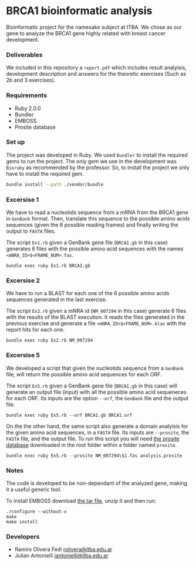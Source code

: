# BRCA1 bioinformatic analysis

Bioinformatic project for the namesake subject at ITBA. We chose as our gene to analyze the BRCA1 gene highly related with breast cancer development.

### Deliverables

We included in this repository a `report.pdf` which includes result analyisis, development description and answers for the theoretic exercises (Such as 2b and 3 exercises). 

### Requirements

* Ruby 2.0.0
* Bundler
* EMBOSS
* Prosite database

### Set up
The project was developed in Ruby. We used `Bundler` to install the required gems to run the project. The only gem we use in the development was `Bioruby` as recommended by the professor. So, to install the project we only have to install the required gem.

```sh
bundle install --path ./vendor/bundle
```

### Excersise 1
We have to read a nucleotids sequence from a mRNA from the BRCA1 gene in `GenBank` format. Then, translate this sequence to the possible amino acids sequences (given the 6 possible reading frames) and finally writing the output to `FASTA` files.

The script `Ex1.rb` given a GenBank gene file (`BRCA1.gb` in this case) generates 6 files with the possible amino acid sequences with the names `<mNRA_ID>$<FRAME_NUM>.fas`.

```
bundle exec ruby Ex1.rb BRCA1.gb
```

### Excersise 2
We have to run a BLAST for each one of the 6 possible amino acids sequences generated in the last exercise.

The script `Ex2.rb` given a mNRA id (`NM_007294` in this case) generate 6 files with the results of the BLAST execution. It reads the files generated in the previous exercise and generate a file `<mNRA_ID>$<FRAME_NUM>.blas` with the report hits for each one.

```
bundle exec ruby Ex2.rb NM_007294
```

### Excersise 5
We developed a script that given the nucleotids sequence from a `GenBank` file, will return the possible amino acid sequences for each ORF.

The script `Ex5.rb` given a GenBank gene file (`BRCA1.gb` in this case) will generate an output file (input) with all the possible amino acid sequeneces for each ORF. Its inputs are the option `--orf`, the `GenBank` file and the output file.

```
bundle exec ruby Ex5.rb --orf BRCA1.gb BRCA1.orf
```

On the the other hand, the same script also generate a domain analyisis for the given amino acid sequences, in a `FASTA` file. Its inputs are `--prosite`, the `FASTA` file, and the output file. To run this script you will need [the prosite database](ftp.expasy.org/databases/prosite/) downloaded in the root folder within a folder named `prosite`.

```
bundle exec ruby Ex5.rb --prosite NM_007294\$1.fas analysis.prosite
```

### Notes

The code is developed to be non-dependant of the analyzed gene, making it a useful generic tool.

To install EMBOSS download [the tar file](emboss.open-bio.org/pub/EMBOSS/EMBOSS-6.6.0.tar.gz), unzip it and then run:

```
./configure --without-x
make
make install
```

### Developers

* Ramiro Olivera Fedi [rolivera@itba.edu.ar](mailto:rolivera@itba.edu.ar)
* Julian Antonielli [jantonielli@itba.edu.ar](mailto:jantonielli@itba.edu.ar)